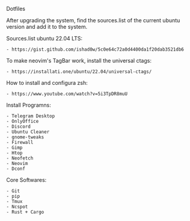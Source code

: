 Dotfiles

After upgrading the system, find the sources.list of the current ubuntu version and add it to the system.

Sources.list ubuntu 22.04 LTS:

    - https://gist.github.com/ishad0w/5c0e64c72a0d4400da1f20dab3521db6


To make neovim's TagBar work, install the universal ctags:

    - https://installati.one/ubuntu/22.04/universal-ctags/


How to install and configura zsh:

    - https://www.youtube.com/watch?v=5i3TpDR8muU


Install Programns:

    - Telegram Desktop
    - OnlyOffice
    - Discord
    - Ubuntu Cleaner
    - gnome-tweaks
    - Firewall
    - Gimp
    - Htop
    - Neofetch
    - Neovim
    - Dconf


Core Softwares:

    - Git
    - pip
    - Tmux
    - Ncspot
    - Rust + Cargo